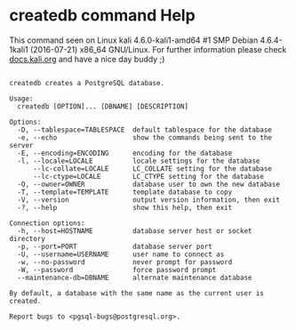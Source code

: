 # createdb command Help
 
 This command seen on Linux kali 4.6.0-kali1-amd64 #1 SMP Debian 4.6.4-1kali1 (2016-07-21) x86_64 GNU/Linux. For further information please check [docs.kali.org](docs.kali.org) and have a nice day buddy ;) 

~~~

createdb creates a PostgreSQL database.

Usage:
  createdb [OPTION]... [DBNAME] [DESCRIPTION]

Options:
  -D, --tablespace=TABLESPACE  default tablespace for the database
  -e, --echo                   show the commands being sent to the server
  -E, --encoding=ENCODING      encoding for the database
  -l, --locale=LOCALE          locale settings for the database
      --lc-collate=LOCALE      LC_COLLATE setting for the database
      --lc-ctype=LOCALE        LC_CTYPE setting for the database
  -O, --owner=OWNER            database user to own the new database
  -T, --template=TEMPLATE      template database to copy
  -V, --version                output version information, then exit
  -?, --help                   show this help, then exit

Connection options:
  -h, --host=HOSTNAME          database server host or socket directory
  -p, --port=PORT              database server port
  -U, --username=USERNAME      user name to connect as
  -w, --no-password            never prompt for password
  -W, --password               force password prompt
  --maintenance-db=DBNAME      alternate maintenance database

By default, a database with the same name as the current user is created.

Report bugs to <pgsql-bugs@postgresql.org>.

~~~

